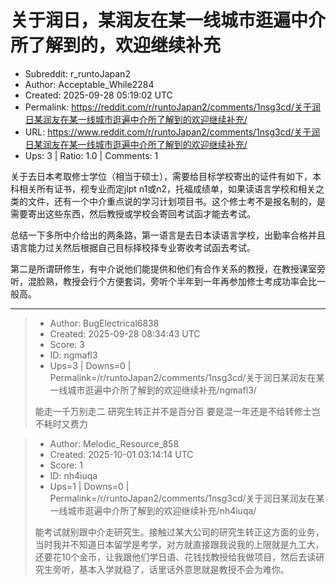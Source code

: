 # 关于润日，某润友在某一线城市逛遍中介所了解到的，欢迎继续补充

- Subreddit: r_runtoJapan2
- Author: Acceptable_While2284
- Created: 2025-09-28 05:19:02 UTC
- Permalink: https://reddit.com/r/runtoJapan2/comments/1nsg3cd/关于润日某润友在某一线城市逛遍中介所了解到的欢迎继续补充/
- URL: https://www.reddit.com/r/runtoJapan2/comments/1nsg3cd/关于润日某润友在某一线城市逛遍中介所了解到的欢迎继续补充/
- Ups: 3 | Ratio: 1.0 | Comments: 1


关于去日本考取修士学位（相当于硕士），需要给目标学校寄出的证件有如下，本科相关所有证书，视专业而定jlpt
n1或n2，托福成绩单，如果读语言学校和相关之类的文件，还有一个中介重点说的学习计划项目书。这个修士考不是报名制的，是需要寄出这些东西，然后教授或学校会寄回考试函才能去考试。

总结一下多所中介给出的两条路，第一语言是去日本读语言学校，出勤率合格并且语言能力过关然后根据自己目标择校择专业寄收考试函去考试。

第二是所谓研修生，有中介说他们能提供和他们有合作关系的教授，在教授课室旁听，混脸熟，教授会行个方便套词，旁听个半年到一年再参加修士考成功率会比一般高。


---

> - Author: BugElectrical6838
> - Created: 2025-09-28 08:34:43 UTC
> - Score: 3
> - ID: ngmafl3
> - Ups=3 | Downs=0 | Permalink=/r/runtoJapan2/comments/1nsg3cd/关于润日某润友在某一线城市逛遍中介所了解到的欢迎继续补充/ngmafl3/
>
> 能走一千万别走二 研究生转正并不是百分百 要是混一年还是不给转修士岂不耗时又费力

> - Author: Melodic_Resource_858
> - Created: 2025-10-01 03:14:14 UTC
> - Score: 1
> - ID: nh4iuqa
> - Ups=1 | Downs=0 | Permalink=/r/runtoJapan2/comments/1nsg3cd/关于润日某润友在某一线城市逛遍中介所了解到的欢迎继续补充/nh4iuqa/
>
> 能考试就别跟中介走研究生。接触过某大公司的研究生转正这方面的业务，当时我并不知道日本留学是考学，对方就直接跟我说我的上限就是九工大，还要花10个金币，让我跟他们学日语、花钱找教授给我做项目，然后去读研究生旁听，基本入学就稳了，话里话外意思就是教授不会为难你。
